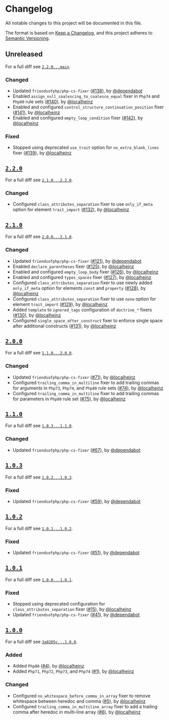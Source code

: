 # Changelog

All notable changes to this project will be documented in this file.

The format is based on [Keep a Changelog](https://keepachangelog.com/en/1.0.0/), and this project adheres to [Semantic Versioning](https://semver.org/spec/v2.0.0.html).

## Unreleased

For a full diff see [`2.2.0...main`][2.2.0...main].

### Changed

* Updated `friendsofphp/php-cs-fixer` ([#138]), by [@dependabot]
* Enabled `assign_null_coalescing_to_coalesce_equal` fixer in `Php74` and `Php80` rule sets ([#140]), by [@localheinz]
* Enabled and configured `control_structure_continuation_position` fixer ([#141]), by [@localheinz]
* Enabled and configured `empty_loop_condition` fixer ([#142]), by [@localheinz]

### Fixed

* Stopped using deprecated `use_trait` option for `no_extra_blank_lines` fixer ([#139]), by [@localheinz]

## [`2.2.0`][2.2.0]

For a full diff see [`2.1.0...2.2.0`][2.1.0...2.2.0].

### Changed

* Configured `class_attributes_separation` fixer to use `only_if_meta` option for element `trait_import` ([#132]), by [@localheinz]

## [`2.1.0`][2.1.0]

For a full diff see [`2.0.0...2.1.0`][2.0.0...2.1.0].

### Changed

* Updated `friendsofphp/php-cs-fixer` ([#121]), by [@dependabot]
* Enabled `declare_parentheses` fixer ([#125]), by [@localheinz]
* Enabled and configured `empty_loop_body` fixer ([#126]), by [@localheinz]
* Enabled and configured `types_spaces` fixer ([#127]), by [@localheinz]
* Configured `class_attributes_separation` fixer to use newly added `only_if_meta` option for elements `const` and `property` ([#128]), by [@localheinz]
* Configured `class_attributes_separation` fixer to use `none` option for element `trait_import` ([#129]), by [@localheinz]
* Added `template` to `ignored_tags` configuration of `doctrine_*` fixers ([#130]), by [@localheinz]
* Configured `single_space_after_construct` fixer to enforce single space after additional constructs ([#131]), by [@localheinz]

## [`2.0.0`][2.0.0]

For a full diff see [`1.1.0...2.0.0`][1.1.0...2.0.0].

### Changed

* Updated `friendsofphp/php-cs-fixer` ([#71]), by [@localheinz]
* Configured `trailing_comma_in_multiline` fixer to add trailing commas for arguments in `Php73`, `Php74`, and `Php80` rule sets ([#74]), by [@localheinz]
* Configured `trailing_comma_in_multiline` fixer to add trailing commas for parameters in `Php80` rule set ([#75]), by [@localheinz]

## [`1.1.0`][1.1.0]

For a full diff see [`1.0.3...1.1.0`][1.0.3...1.1.0].

### Changed

* Updated `friendsofphp/php-cs-fixer` ([#67]), by [@dependabot]

## [`1.0.3`][1.0.3]

For a full diff see [`1.0.2...1.0.3`][1.0.2...1.0.3].

### Fixed

* Updated `friendsofphp/php-cs-fixer` ([#59]), by [@dependabot]

## [`1.0.2`][1.0.2]

For a full diff see [`1.0.1...1.0.2`][1.0.1...1.0.2].

### Fixed

* Updated `friendsofphp/php-cs-fixer` ([#51]), by [@dependabot]

## [`1.0.1`][1.0.1]

For a full diff see [`1.0.0...1.0.1`][1.0.0...1.0.1].

### Fixed

* Stopped using deprecated configuration for `class_attributes_separation` fixer ([#15]), by [@localheinz]
* Updated `friendsofphp/php-cs-fixer` ([#41]), by [@dependabot]

## [`1.0.0`][1.0.0]

For a full diff see [`3a0205c...1.0.0`][3a0205c...1.0.0].

### Added

* Added `Php80` ([#4]), by [@localheinz]
* Added `Php71`, `Php72`, `Php73`, and `Php74` ([#1]), by [@localheinz]

### Changed

* Configured `no_whitespace_before_comma_in_array` fixer to remove whitespace between heredoc and comma ([#5]), by [@localheinz]
* Configured `trailing_comma_in_multiline_array` fixer to add a trailing comma after heredoc in multi-line array ([#6]), by [@localheinz]

[1.0.0]: https://github.com/hks-systeme/php-cs-fixer-config/releases/tag/1.0.0
[1.0.1]: https://github.com/hks-systeme/php-cs-fixer-config/releases/tag/1.0.1
[1.0.2]: https://github.com/hks-systeme/php-cs-fixer-config/releases/tag/1.0.2
[1.0.3]: https://github.com/hks-systeme/php-cs-fixer-config/releases/tag/1.0.3
[1.1.0]: https://github.com/hks-systeme/php-cs-fixer-config/releases/tag/1.1.0
[2.0.0]: https://github.com/hks-systeme/php-cs-fixer-config/releases/tag/2.0.0
[2.1.0]: https://github.com/hks-systeme/php-cs-fixer-config/releases/tag/2.1.0
[2.2.0]: https://github.com/hks-systeme/php-cs-fixer-config/releases/tag/2.1.0

[3a0205c...1.0.0]: https://github.com/hks-systeme/php-cs-fixer-config/compare/3a0205c...1.0.0
[1.0.0...1.0.1]: https://github.com/hks-systeme/php-cs-fixer-config/compare/1.0.0...1.0.1
[1.0.1...1.0.2]: https://github.com/hks-systeme/php-cs-fixer-config/compare/1.0.1...1.0.2
[1.0.2...1.0.3]: https://github.com/hks-systeme/php-cs-fixer-config/compare/1.0.2...1.0.3
[1.0.3...1.1.0]: https://github.com/hks-systeme/php-cs-fixer-config/compare/1.0.3...1.1.0
[1.1.0...2.0.0]: https://github.com/hks-systeme/php-cs-fixer-config/compare/1.1.0...2.0.0
[2.0.0...2.1.0]: https://github.com/hks-systeme/php-cs-fixer-config/compare/2.0.0...2.1.0
[2.1.0...2.2.0]: https://github.com/hks-systeme/php-cs-fixer-config/compare/2.1.0...2.2.0
[2.2.0...main]: https://github.com/hks-systeme/php-cs-fixer-config/compare/2.2.0...main

[#1]: https://github.com/hks-systeme/php-cs-fixer-config/pull/1
[#4]: https://github.com/hks-systeme/php-cs-fixer-config/pull/4
[#5]: https://github.com/hks-systeme/php-cs-fixer-config/pull/5
[#6]: https://github.com/hks-systeme/php-cs-fixer-config/pull/6
[#15]: https://github.com/hks-systeme/php-cs-fixer-config/pull/15
[#41]: https://github.com/hks-systeme/php-cs-fixer-config/pull/41
[#51]: https://github.com/hks-systeme/php-cs-fixer-config/pull/51
[#59]: https://github.com/hks-systeme/php-cs-fixer-config/pull/59
[#67]: https://github.com/hks-systeme/php-cs-fixer-config/pull/67
[#71]: https://github.com/hks-systeme/php-cs-fixer-config/pull/71
[#74]: https://github.com/hks-systeme/php-cs-fixer-config/pull/74
[#75]: https://github.com/hks-systeme/php-cs-fixer-config/pull/75
[#121]: https://github.com/hks-systeme/php-cs-fixer-config/pull/121
[#125]: https://github.com/hks-systeme/php-cs-fixer-config/pull/125
[#126]: https://github.com/hks-systeme/php-cs-fixer-config/pull/126
[#127]: https://github.com/hks-systeme/php-cs-fixer-config/pull/127
[#128]: https://github.com/hks-systeme/php-cs-fixer-config/pull/128
[#129]: https://github.com/hks-systeme/php-cs-fixer-config/pull/129
[#130]: https://github.com/hks-systeme/php-cs-fixer-config/pull/130
[#131]: https://github.com/hks-systeme/php-cs-fixer-config/pull/131
[#132]: https://github.com/hks-systeme/php-cs-fixer-config/pull/132
[#138]: https://github.com/hks-systeme/php-cs-fixer-config/pull/138
[#139]: https://github.com/hks-systeme/php-cs-fixer-config/pull/139
[#140]: https://github.com/hks-systeme/php-cs-fixer-config/pull/140
[#141]: https://github.com/hks-systeme/php-cs-fixer-config/pull/141
[#142]: https://github.com/hks-systeme/php-cs-fixer-config/pull/142

[@dependabot]: https://github.com/apps/dependabot
[@localheinz]: https://github.com/localheinz
